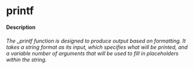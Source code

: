# printf
**Description**
###### The _printf function is designed to produce output based on formatting. It takes a string format as its input, which specifies what will be printed, and a variable number of arguments that will be used to fill in placeholders within the string.
